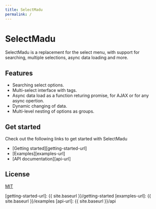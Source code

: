 ```yaml
---
title: SelectMadu
permalink: /
---
```


# SelectMadu
SelectMadu is a replacement for the select menu, with support for searching, multiple selections, async data loading and more.

## Features
* Searching select options.
* Multi-select interface with tags.
* Async data load as a function returing promise, for AJAX or for any async opertion.
* Dynamic changing of data.
* Multi-level nesting of options as groups.

## Get started
Check out the following links to get started with SelectMadu

* [Getting started][getting-started-url]
* [Examples][examples-url]
* [API documentation][api-url]

## License
[MIT](LICENSE)

[getting-started-url]: {{ site.baseurl }}/getting-started
[examples-url]: {{ site.baseurl }}/examples
[api-url]: {{ site.baseurl }}/api